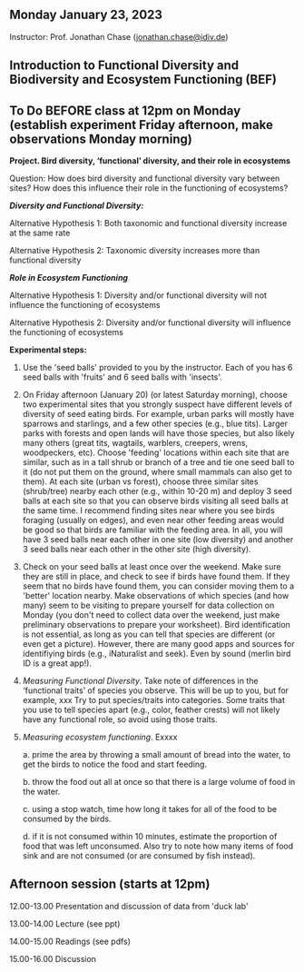 
## Monday January 23, 2023

Instructor: Prof. Jonathan Chase (jonathan.chase@idiv.de)

## Introduction to Functional Diversity and Biodiversity and Ecosystem Functioning (BEF)

## To Do BEFORE class at 12pm on Monday (establish experiment Friday afternoon, make observations Monday morning)

**Project. Bird diversity, ‘functional’ diversity, and their role in ecosystems**

Question: How does bird diversity and functional diversity vary between sites?  How does this influence their role in the functioning of ecosystems?

***Diversity and Functional Diversity:***

Alternative Hypothesis 1: Both taxonomic and functional diversity increase at the same rate

Alternative Hypothesis 2: Taxonomic diversity increases more than functional diversity

***Role in Ecosystem Functioning***

Alternative Hypothesis 1: Diversity and/or functional diversity will not influence the functioning of ecosystems

Alternative Hypothesis 2: Diversity and/or functional diversity will influence the functioning of ecosystems

**Experimental steps:**
1. Use the 'seed balls' provided to you by the instructor.  Each of you has 6 seed balls with 'fruits' and 6 seed balls with 'insects'.  

2. On Friday afternoon (January 20) (or latest Saturday morning), choose two experimental sites that you strongly suspect have different levels of diversity of seed eating birds.  For example, urban parks will mostly have sparrows and starlings, and a few other species (e.g., blue tits). Larger parks with forests and open lands will have those species, but also likely many others (great tits, wagtails, warblers, creepers, wrens, woodpeckers, etc). Choose 'feeding' locations within each site that are similar, such as in a tall shrub or branch of a tree and tie one seed ball to it (do not put them on the ground, where small mammals can also get to them). At each site (urban vs forest), choose three similar sites (shrub/tree) nearby each other (e.g., within 10-20 m) and deploy 3 seed balls at each site so that you can observe birds visiting all seed balls at the same time. I recommend finding sites near where you see birds foraging (usually on edges), and even near other feeding areas would be good so that birds are familiar with the feeding area. In all, you will have 3 seed balls near each other in one site (low diversity) and another 3 seed balls near each other in the other site (high diversity).

3. Check on your seed balls at least once over the weekend. Make sure they are still in place, and check to see if birds have found them. If they seem that no birds have found them, you can consider moving them to a 'better' location nearby. Make observations of which species (and how many) seem to be visiting to prepare yourself for data collection on Monday (you don't need to collect data over the weekend, just make preliminary observations to prepare your worksheet). Bird identification is not essential, as long as you can tell that species are different (or even get a picture). However, there are many good apps and sources for identifiying birds (e.g., iNaturalist and seek). Even by sound (merlin bird ID is a great app!).

4. *Measuring Functional Diversity*. Take note of differences in the ‘functional traits’ of species you observe. This will be up to you, but for example, xxx Try to put species/traits into categories. Some traits that you use to tell species apart (e.g., color, feather crests) will not likely have any functional role, so avoid using those traits.

5. *Measuring ecosystem functioning*. Exxxx

   a. prime the area by throwing a small amount of bread into the water, to get the birds to notice the food and start feeding.
  
   b. throw the food out all at once so that there is a large volume of food in the water.
  
   c. using a stop watch, time how long it takes for all of the food to be consumed by the birds.
  
   d. if it is not consumed within 10 minutes, estimate the proportion of food that was left unconsumed. Also try to note how many items of food sink and are not consumed (or are consumed by fish instead).

## Afternoon session (starts at 12pm)

12.00-13.00 Presentation and discussion of data from 'duck lab'

13.00-14.00 Lecture (see ppt)

14.00-15.00 Readings (see pdfs)

15.00-16.00 Discussion

